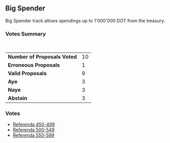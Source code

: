 ## Big Spender

Big Spender track allows spendings up to 1'000'000 DOT from the treasury.

### Votes Summary

<div class="vote-summary">
    <div class="positive" style="width: 33.33%"></div>
    <div class="negative" style="width: 33.33%"></div>
    <div class="neutral" style="width: 33.33%"></div>
</div>

<br/>

|                                            |                                 |
|:-------------------------------------------|:--------------------------------|
| <strong>Number of Proposals Voted</strong> | 10                              |
| <strong>Erroneous Proposals</strong>       | 1                               |
| <strong>Valid Proposals</strong>           | 9                               |
| <strong>Aye</strong>                       | <span class="positive">3</span> |
| <strong>Naye</strong>                      | <span class="negative">3</span> |
| <strong>Abstain</strong>                   | <span class="neutral">3</span>  |

### Votes

- [Referenda 450-499](./big_spender_450_499.md)
- [Referenda 500-549](./big_spender_500_549.md)
- [Referenda 550-599](./big_spender_550_599.md)